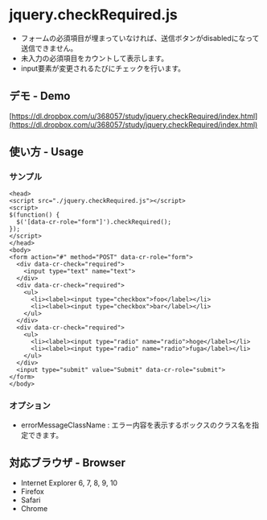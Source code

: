 # jquery.checkRequired.js

- フォームの必須項目が埋まっていなければ、送信ボタンがdisabledになって送信できません。
- 未入力の必須項目をカウントして表示します。
- input要素が変更されるたびにチェックを行います。

## デモ - Demo

[https://dl.dropbox.com/u/368057/study/jquery.checkRequired/index.html](https://dl.dropbox.com/u/368057/study/jquery.checkRequired/index.html)

## 使い方 - Usage

### サンプル

	<head>
	<script src="./jquery.checkRequired.js"></script>
	<script>
	$(function() {
	  $('[data-cr-role="form"]').checkRequired();
	});
	</script>
	</head>
	<body>
	<form action="#" method="POST" data-cr-role="form">
	  <div data-cr-check="required">
	    <input type="text" name="text">
	  </div>
	  <div data-cr-check="required">
	    <ul>
	      <li><label><input type="checkbox">foo</label></li>
	      <li><label><input type="checkbox">bar</label></li>
	    </ul>
	  </div>
	  <div data-cr-check="required">
	    <ul>
	      <li><label><input type="radio" name="radio">hoge</label></li>
	      <li><label><input type="radio" name="radio">fuga</label></li>
	    </ul>
	  </div>
	  <input type="submit" value="Submit" data-cr-role="submit">
	</form>
	</body>

### オプション

- errorMessageClassName : エラー内容を表示するボックスのクラス名を指定できます。

## 対応ブラウザ - Browser

- Internet Explorer 6, 7, 8, 9, 10
- Firefox
- Safari
- Chrome
